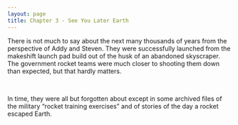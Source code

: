 ```yaml
---
layout: page
title: Chapter 3 - See You Later Earth
---
```


There is not much to say about the next many thousands of years from the perspective of Addy and Steven. They were successfully launched from the makeshift launch pad build out of the husk of an abandoned skyscraper. The government rocket teams were much closer to shooting them down than expected, but that hardly matters. 

<br/>

In time, they were all but forgotten about except in some archived files of the military “rocket training exercises” and of stories of the day a rocket escaped Earth.   
